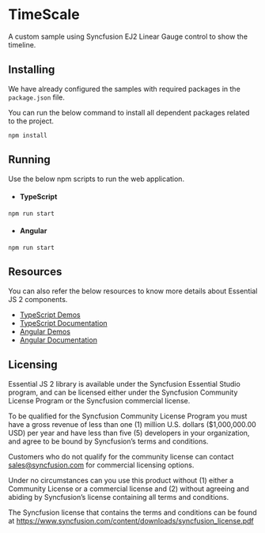 # TimeScale

A custom sample using Syncfusion EJ2 Linear Gauge control to show the timeline.

## Installing

We have already configured the samples with required packages in the `package.json` file.

You can run the below command to install all dependent packages related to the project.

```
npm install
```


## Running

Use the below npm scripts to run the web application.

* #### TypeScript

```
npm run start
```
* #### Angular

```
npm run start
```

## Resources

You can also refer the below resources to know more details about Essential JS 2 components.

* [TypeScript Demos](https://ej2.syncfusion.com/home/)
* [TypeScript Documentation](https://ej2.syncfusion.com/documentation/introduction/)
* [Angular Demos](https://ej2.syncfusion.com/home/angular.html#platform)
* [Angular Documentation](hhttps://ej2.syncfusion.com/angular/documentation/introduction/)

## Licensing

Essential JS 2 library is available under the Syncfusion Essential Studio program,  and can be licensed either under the Syncfusion Community License Program or the Syncfusion commercial license.

To be qualified for the Syncfusion Community License Program you must have a gross revenue of less than one (1) million U.S. dollars ($1,000,000.00 USD) per year and have less than five (5) developers in your organization, and agree to be bound by Syncfusion’s terms and conditions. 

Customers who do not qualify for the community license can contact sales@syncfusion.com for commercial licensing options.

Under no circumstances can you use this product without (1) either a Community License or a commercial license and (2) without agreeing and abiding by Syncfusion’s license containing all terms and conditions. 

The Syncfusion license that contains the terms and conditions can be found at 
https://www.syncfusion.com/content/downloads/syncfusion_license.pdf
